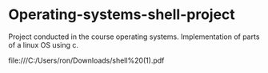 # Operating-systems-shell-project
Project conducted in the course operating systems. Implementation of parts of a linux OS using c.

file:///C:/Users/ron/Downloads/shell%20(1).pdf
